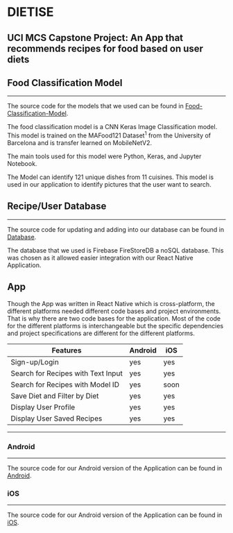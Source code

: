 # DIETISE

UCI MCS Capstone Project: An App that recommends recipes for food based on user diets
---

## Food Classification Model
---

The source code for the models that we used can be found in [Food-Classification-Model](../Food-Classification-Model).

<p>
The food classification model is a CNN Keras Image Classification model. This model is trained on the MAFood121 Dataset<sup>1</sup> from the University of Barcelona and is transfer learned on MobileNetV2. 
  
  The main tools used for this model were Python, Keras, and Jupyter Notebook.
  
  The Model can identify 121 unique dishes from 11 cuisines. This model is used in our application to identify pictures that the user want to search.  
  
</p>

## Recipe/User Database
---
The source code for updating and adding into our database can be found in [Database](../Database).
<p>
  The database that we used is Firebase FireStoreDB a noSQL database. This was chosen as it allowed easier integration with our React Native Application. 
</p>

## App
<p>
Though the App was written in React Native which is cross-platform, the different platforms needed different code bases and project environments. That is why there are two code bases for the application. Most of the code for the different platforms is interchangeable but the specific dependencies and project specifications are different for the different platforms.
</p>

| Features                           | Android | iOS |
|------------------------------------|---------|-----|
| Sign-up/Login                      | yes     | yes |
| Search for Recipes with Text Input | yes     | yes |
| Search for Recipes with Model ID   | yes     | soon|
| Save Diet and Filter by Diet       | yes     | yes |
| Display User Profile               | yes     | yes |
| Display User Saved Recipes         | yes     | yes |

---
### Android
---
The source code for our Android version of the Application can be found in [Android](../Android).


### iOS
---
The source code for our Android version of the Application can be found in [iOS](../iOS).

